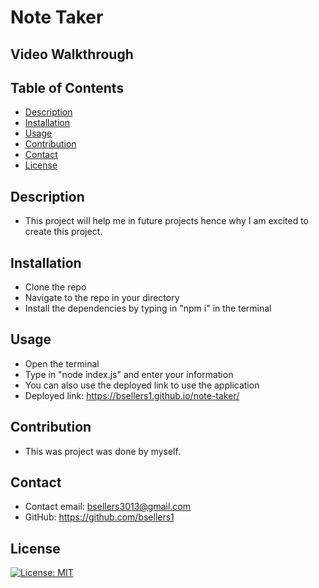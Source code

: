# Note Taker

## Video Walkthrough

## Table of Contents
- [Description](#description)
- [Installation](#installation)
- [Usage](#usage)
- [Contribution](#contribution)
- [Contact](#contact)
- [License](#license)

## Description
- This project will help me in future projects hence why I am excited to create this project.  
    
## Installation
- Clone the repo
- Navigate to the repo in your directory
- Install the dependencies by typing in "npm i" in the terminal
    
## Usage
- Open the terminal
- Type in "node index.js" and enter your information
- You can also use the deployed link to use the application
- Deployed link: https://bsellers1.github.io/note-taker/
    
## Contribution
- This was project was done by myself.
    
## Contact
- Contact email: bsellers3013@gmail.com 
- GitHub: https://github.com/bsellers1
    
## License
[![License: MIT](https://img.shields.io/badge/License-MIT-yellow.svg)](https://opensource.org/licenses/MIT)
